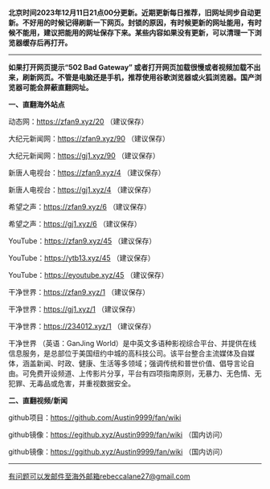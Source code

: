 **北京时间2023年12月11日21点00分更新。近期更新每日推荐，旧网址同步自动更新。不好用的时候记得刷新一下网页。封锁的原因，有时候更新的网址能用，有时候不能用，建议把能用的网址保存下来。某些内容如果没有更新，可以清理一下浏览器缓存后再打开。**

***

**如果打开网页提示“502 Bad Gateway” 或者打开网页加载很慢或者视频加载不出来，刷新网页。不管是电脑还是手机，推荐使用谷歌浏览器或火狐浏览器。国产浏览器可能会屏蔽直翻网址。**

**一、直翻海外站点**

动态网：https://zfan9.xyz/20 （建议保存）

大纪元新闻网：https://zfan9.xyz/90 （建议保存）

大纪元新闻网：https://gj1.xyz/90 （建议保存）

新唐人电视台：https://zfan9.xyz/4 （建议保存）

新唐人电视台：https://gj1.xyz/4 （建议保存）

希望之声：https://zfan9.xyz/6 （建议保存）

希望之声：https://gj1.xyz/6 （建议保存）

YouTube：https://zfan9.xyz/45 （建议保存）

YouTube：https://ytb13.xyz/45 （建议保存）

YouTube：https://eyoutube.xyz/45 （建议保存）

干净世界：https://zfan9.xyz/1 （建议保存）

干净世界：https://gj1.xyz/1 （建议保存）

干净世界：https://234012.xyz/1 （建议保存）

干净世界 （英语：GanJing World）是中英文多语种影视综合平台、并提供在线信息服务，是总部位于美国纽约中城的高科技公司。该平台整合主流媒体及自媒体，涵盖新闻、时政、健康、生活等多领域；强调传统和普世价值、倡导言论自由。可免费开设频道、上传影片分享，平台有四项指南原则，无暴力、无色情、无犯罪、无毒品或危害，并重视数据安全。

**二、直翻视频/新闻**

github项目：https://github.com/Austin9999/fan/wiki

github镜像：https://egithub.xyz/Austin9999/fan/wiki （国内访问）

github镜像：https://ggithub.xyz/Austin9999/fan/wiki （国内访问）

***


有问题可以发邮件至海外邮箱rebeccalane27@gmail.com

